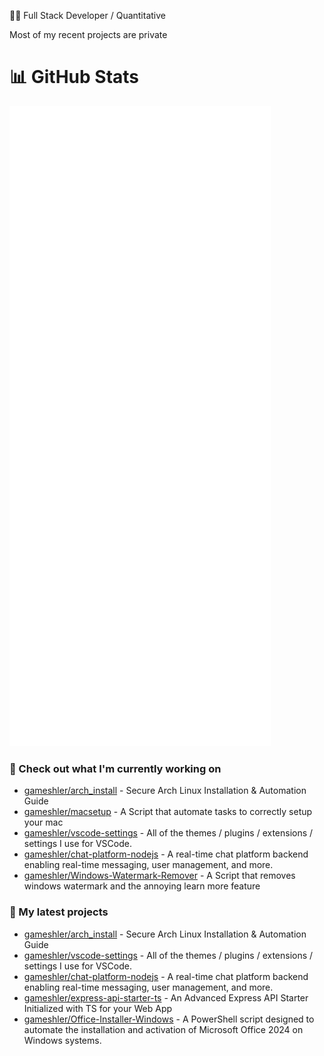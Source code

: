👨‍💻 Full Stack Developer / Quantitative<br/>

Most of my recent projects are private

# 📊 GitHub Stats

<p align="left"><img src="https://raw.githubusercontent.com/gameshler/gameshler/main/github-metrics.svg" /></p>

### 👷 Check out what I'm currently working on

- [gameshler/arch_install](https://github.com/gameshler/arch_install) - Secure Arch Linux Installation &amp; Automation Guide
- [gameshler/macsetup](https://github.com/gameshler/macsetup) - A Script that automate tasks to correctly setup your mac  
- [gameshler/vscode-settings](https://github.com/gameshler/vscode-settings) - All of the themes / plugins / extensions / settings I use for VSCode.
- [gameshler/chat-platform-nodejs](https://github.com/gameshler/chat-platform-nodejs) - A real-time chat platform backend enabling real-time messaging, user management, and more.
- [gameshler/Windows-Watermark-Remover](https://github.com/gameshler/Windows-Watermark-Remover) - A Script that removes windows watermark and the annoying learn more feature 

### 🌱 My latest projects

- [gameshler/arch_install](https://github.com/gameshler/arch_install) - Secure Arch Linux Installation &amp; Automation Guide
- [gameshler/vscode-settings](https://github.com/gameshler/vscode-settings) - All of the themes / plugins / extensions / settings I use for VSCode.
- [gameshler/chat-platform-nodejs](https://github.com/gameshler/chat-platform-nodejs) - A real-time chat platform backend enabling real-time messaging, user management, and more.
- [gameshler/express-api-starter-ts](https://github.com/gameshler/express-api-starter-ts) - An Advanced Express API Starter Initialized with TS for your Web App
- [gameshler/Office-Installer-Windows](https://github.com/gameshler/Office-Installer-Windows) - A PowerShell script designed to automate the installation and activation of Microsoft Office 2024 on Windows systems.
